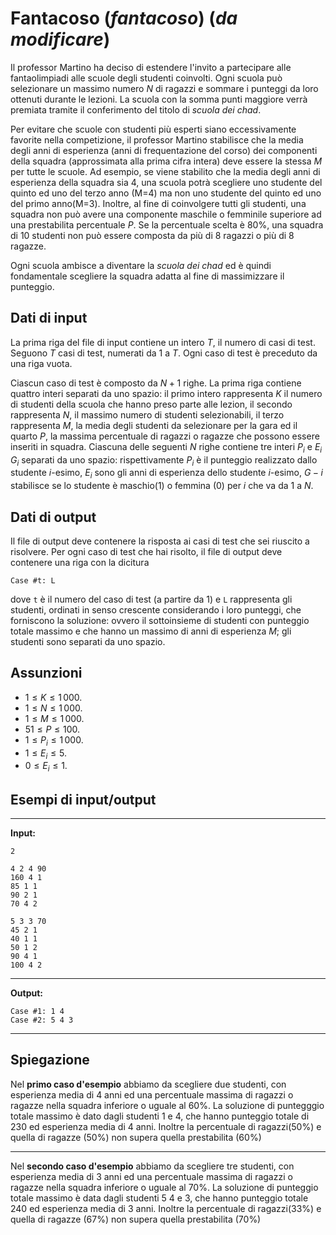 # Fantacoso (*fantacoso*) (*da modificare*)

Il professor Martino ha deciso di estendere l'invito a partecipare alle fantaolimpiadi alle scuole degli studenti coinvolti. Ogni scuola può selezionare un massimo numero $N$ di ragazzi e sommare i punteggi da loro ottenuti durante le lezioni. La scuola con la somma punti maggiore verrà premiata tramite il conferimento del titolo di *scuola dei chad*.

Per evitare che scuole con studenti più esperti siano eccessivamente favorite nella competizione, il professor Martino stabilisce che la media degli anni di esperienza (anni di frequentazione del corso) dei componenti della squadra (approssimata alla prima cifra intera) deve essere la stessa $M$ per tutte le scuole. Ad esempio, se viene stabilito che la media degli anni di esperienza della squadra sia $4$, una scuola potrà scegliere uno studente del quinto ed uno del terzo anno (M=4) ma non uno studente del quinto ed uno del primo anno(M=3).
Inoltre, al fine di coinvolgere tutti gli studenti, una squadra non può avere una componente maschile o femminile superiore ad una prestabilita percentuale $P$. Se la percentuale scelta è 80%, una squadra di 10 studenti non può essere composta da più di 8 ragazzi o più di 8 ragazze.

Ogni scuola ambisce a diventare la *scuola dei chad* ed è quindi fondamentale scegliere la squadra adatta al fine di massimizzare il punteggio.

## Dati di input

La prima riga del file di input contiene un intero $T$, il numero di casi di test. Seguono $T$ casi di test, numerati da $1$ a $T$. Ogni caso di test è preceduto da una riga vuota.

Ciascun caso di test è composto da $N+1$ righe. La prima riga contiene quattro interi separati da uno spazio: il primo intero rappresenta $K$ il numero di studenti della scuola che hanno preso parte alle lezion, il secondo rappresenta $N$, il massimo numero di studenti selezionabili, il terzo rappresenta $M$, la media degli studenti da selezionare per la gara ed il quarto $P$, la massima percentuale di ragazzi o ragazze che possono essere inseriti in squadra. Ciascuna delle seguenti $N$ righe contiene tre interi $P_i$ e $E_i$ $G_i$ separati da uno spazio: rispettivamente $P_i$ è il punteggio realizzato dallo studente $i$-esimo, $E_i$ sono gli anni di esperienza dello studente $i$-esimo, $G-i$ stabilisce se lo studente è maschio(1) o femmina (0) per $i$ che va da $1$ a $N$.  

## Dati di output

Il file di output deve contenere la risposta ai casi di test che sei riuscito a risolvere. Per ogni caso di test che hai risolto, il file di output deve contenere una riga con la dicitura

```
Case #t: L
```

dove `t` è il numero del caso di test (a partire da $1$) e `L` rappresenta gli studenti, ordinati in senso crescente considerando i loro punteggi, che forniscono la soluzione: ovvero il sottoinsieme di studenti con punteggio totale massimo e che hanno un massimo di anni di esperienza $M$; gli studenti sono separati da uno spazio.  

## Assunzioni

- $1 \le K \le 1\,000$.
- $1 \le N \le 1\,000$.
- $1 \le M \le 1\,000$.
- $51 \le P \le 100$.
- $1 \le P_i \le 1\,000$.
- $1 \le E_i \le 5$.
- $0 \le E_i \le 1$.


## Esempi di input/output

---

**Input:**

```
2

4 2 4 90
160 4 1
85 1 1
90 2 1
70 4 2

5 3 3 70
45 2 1
40 1 1
50 1 2
90 4 1
100 4 2
```

---

**Output:**

```
Case #1: 1 4
Case #2: 5 4 3
```

---

## Spiegazione

Nel **primo caso d'esempio** abbiamo da scegliere due studenti, con esperienza media di 4 anni ed una percentuale massima di ragazzi o ragazze nella squadra inferiore o uguale al 60%. La soluzione di puntegggio totale massimo è dato dagli studenti 1 e 4, che hanno punteggio totale di 230 ed esperienza media di 4 anni. Inoltre la percentuale di ragazzi(50%) e quella di ragazze (50%) non supera quella prestabilita (60%)


---

Nel **secondo caso d'esempio** abbiamo da scegliere tre studenti, con esperienza media di 3 anni ed una percentuale massima di ragazzi o ragazze nella squadra inferiore o uguale al 70%. La soluzione di punteggio totale massimo è data dagli studenti 5 4 e 3, che hanno punteggio totale 240 ed esperienza media di 3 anni. Inoltre la percentuale di ragazzi(33%) e quella di ragazze (67%) non supera quella prestabilita (70%)